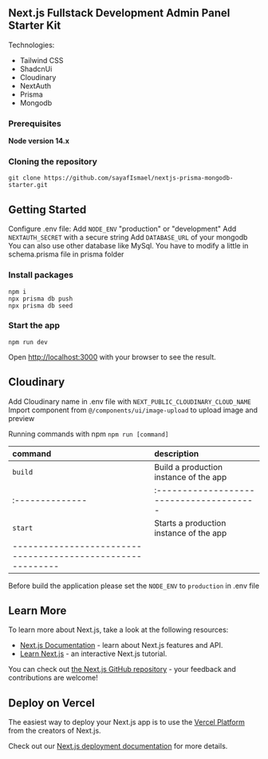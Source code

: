 ## Next.js Fullstack Development Admin Panel Starter Kit
Technologies:
- Tailwind CSS
- ShadcnUi
- Cloudinary
- NextAuth
- Prisma
- Mongodb

### Prerequisites

**Node version 14.x**

### Cloning the repository

```shell
git clone https://github.com/sayafIsmael/nextjs-prisma-mongodb-starter.git
```

## Getting Started
Configure .env file:
Add `NODE_ENV` "production" or "development"
Add `NEXTAUTH_SECRET` with a secure string
Add `DATABASE_URL` of your mongodb
You can also use other database like MySql. You have to modify a little in schema.prisma file in prisma folder


### Install packages

```shell
npm i
npx prisma db push
npx prisma db seed
```

### Start the app

```shell
npm run dev
```
Open [http://localhost:3000](http://localhost:3000) with your browser to see the result.

## Cloudinary
Add Cloudinary name in .env file with `NEXT_PUBLIC_CLOUDINARY_CLOUD_NAME`
Import component from `@/components/ui/image-upload` to upload image and preview

Running commands with npm `npm run [command]`

| command         | description                             |
| :-------------- | :---------------------------------------|
| `build`         | Build a production instance of the app  |
| :-------------- | :---------------------------------------|
| `start`         | Starts a production instance of the app |
|-----------------------------------------------------------|

Before build the application please set the `NODE_ENV` to `production` in .env file

## Learn More

To learn more about Next.js, take a look at the following resources:

- [Next.js Documentation](https://nextjs.org/docs) - learn about Next.js features and API.
- [Learn Next.js](https://nextjs.org/learn) - an interactive Next.js tutorial.

You can check out [the Next.js GitHub repository](https://github.com/vercel/next.js/) - your feedback and contributions are welcome!

## Deploy on Vercel

The easiest way to deploy your Next.js app is to use the [Vercel Platform](https://vercel.com/new?utm_medium=default-template&filter=next.js&utm_source=create-next-app&utm_campaign=create-next-app-readme) from the creators of Next.js.

Check out our [Next.js deployment documentation](https://nextjs.org/docs/deployment) for more details.
